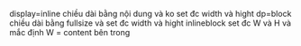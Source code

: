  display=inline chiều dài bằng nội dung và ko set đc width và hight
 dp=block chiều dài bằng fullsize và set đc width và hight
 inlineblock set đc W và H và mắc định W = content bên trong
 